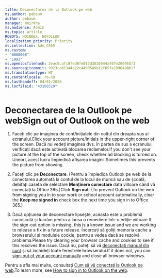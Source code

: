 ```yaml
---
title: Deconectarea de la Outlook pe web
ms.author: pebaum
author: pebaum
manager: mnirkhe
ms.audience: Admin
ms.topic: article
ROBOTS: NOINDEX, NOFOLLOW
localization_priority: Priority
ms.collection: Adm_O365
ms.custom:
- "8000008"
- "1993"
ms.openlocfilehash: 2eac0cafc0fed6fe813d3820044a407e200955f3
ms.sourcegitcommit: 9923ce61344e22c4490549b12f65fa2896490b1f
ms.translationtype: HT
ms.contentlocale: ro-RO
ms.lasthandoff: 04/01/2020
ms.locfileid: "43100520"
---
```

# <a name="sign-out-of-outlook-on-the-web"></a><span data-ttu-id="fcbae-102">Deconectarea de la Outlook pe web</span><span class="sxs-lookup"><span data-stu-id="fcbae-102">Sign out of Outlook on the web</span></span>

1. <span data-ttu-id="fcbae-103">Faceți clic pe imaginea de cont/inițialele din colțul din dreapta sus al ecranului.</span><span class="sxs-lookup"><span data-stu-id="fcbae-103">Click your account picture/initials in the upper-right corner of the screen.</span></span> <span data-ttu-id="fcbae-104">Dacă nu vedeți imaginea dvs. în partea de sus a ecranului, verificați dacă este activată blocarea reclamelor.</span><span class="sxs-lookup"><span data-stu-id="fcbae-104">If you don't see your picture at the top of the screen, check whether ad blocking is turned on.</span></span> <span data-ttu-id="fcbae-105">Uneori, acest lucru împiedică afișarea imaginii.</span><span class="sxs-lookup"><span data-stu-id="fcbae-105">Sometimes this prevents the picture from showing.</span></span>

2. <span data-ttu-id="fcbae-106">Faceți clic pe **Deconectare**. (Pentru a împiedica Outlook pe web de la conectarea automată la contul de la locul de muncă sau de școală, debifați caseta de selectare **Menținere conectare** data viitoare când vă conectați la Office 365.)</span><span class="sxs-lookup"><span data-stu-id="fcbae-106">Click **Sign out**. (To prevent Outlook on the web from signing you in to your work or school account automatically, clear the **Keep me signed in** check box the next time you sign in to Office 365.)</span></span>

3. <span data-ttu-id="fcbae-107">Dacă opțiunea de deconectare lipsește, aceasta este o problemă cunoscută și lucrăm pentru a lansa o remediere într-o ediție viitoare.</span><span class="sxs-lookup"><span data-stu-id="fcbae-107">If the sign-out option is missing, this is a known issue and we are working to release a fix in a future release.</span></span>  <span data-ttu-id="fcbae-108">Încercați să goliți memoria cache a browserului și modulele cookie, pentru a vedea dacă se rezolvă problema.</span><span class="sxs-lookup"><span data-stu-id="fcbae-108">Please try clearing your browser cache and cookies to see if this resolves the issue.</span></span>  <span data-ttu-id="fcbae-109">Dacă nu, puteți să vă [deconectați manual din cont](https://login.live.com/logout.srf) și să închideți toate ferestrele browserului.</span><span class="sxs-lookup"><span data-stu-id="fcbae-109">If it does not, you can [sign-out of your account manually](https://login.live.com/logout.srf) and close all browser windows.</span></span>

<span data-ttu-id="fcbae-110">Pentru a afla mai multe, consultați [Cum să vă conectați la Outlook pe web](https://support.office.com/article/how-to-sign-in-to-outlook-on-the-web-763fab4d-0138-4814-b450-37fc286bcb79).</span><span class="sxs-lookup"><span data-stu-id="fcbae-110">To learn more, see [How to sign in to Outlook on the web](https://support.office.com/article/how-to-sign-in-to-outlook-on-the-web-763fab4d-0138-4814-b450-37fc286bcb79).</span></span>
